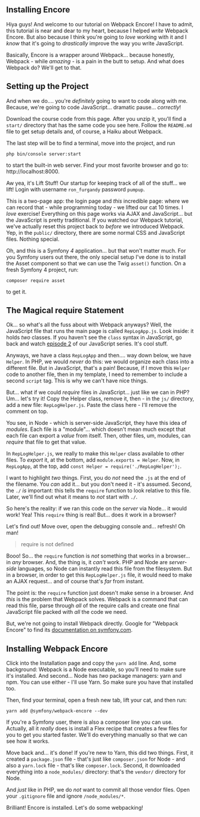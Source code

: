 ## Installing Encore

Hiya guys! And welcome to our tutorial on Webpack Encore! I have to admit, this
tutorial is near and dear to my heart, because I helped *write* Webpack Encore. But
also because I think you're going to *love* working with it and I *know* that it's
going to *drastically* improve the way you write JavaScript.

Basically, Encore is a wrapper around Webpack... because honestly, Webpack - while
*amazing* - is a pain in the butt to setup. And what does Webpack do? We'll get
to that.

## Setting up the Project

And when we do.... you're *definitely* going to want to code along with me. Because,
we're going to code JavaScript... dramatic pause... *correctly*!

Download the course code from this page. After you unzip it, you'll find a `start/`
directory that has the same code you see here. Follow the `README.md` file to get
setup details and, of course, a Haiku about Webpack.

The last step will be to find a terminal, move into the project, and run

```terminal
php bin/console server:start
```

to start the built-in web server. Find your most favorite browser and go to:
http://localhost:8000.

Aw yea, it's Lift Stuff! Our startup for keeping track of all of the stuff...
we lift! Login with username `ron_furgandy` password `pumpup`.

This is a two-page app: the login page and *this* incredible page: where we can record
that - while programming today - we lifted our cat 10 times. I *love* exercise!
Everything on this page works via AJAX and JavaScript... but the JavaScript is
pretty traditional. If you watched our Webpack tutorial, we've actually reset
this project back to *before* we introduced Webpack. Yep, in the `public/` directory,
there are some normal CSS and JavaScript files. Nothing special.

Oh, and this is a Symfony *4* application... but that won't matter much. For
you Symfony users out there, the only special setup I've done is to install the
Asset component so that we can use the Twig `asset()` function. On a fresh Symfony 4
project, run:

```terminal
composer require asset
```

to get it.

## The Magical require Statement

Ok... so what's all the fuss about with Webpack anyways? Well, the JavaScript file
that runs the main page is called `RepLogApp.js`. Look inside: it holds *two*
classes. If you haven't see the `class` syntax in JavaScript, go back and watch
[episode 2](https://knpuniversity.com/screencast/JavaScript-es6) of our JavaScript
series. It's cool stuff.

Anyways, we have a class `RepLogApp` and then.... way down below, we have `Helper`.
In PHP, we would *never* do this: we would organize each class into a different
file. But in JavaScript, that's a pain! Because, if I move this `Helper` code to
another file, then in my template, I need to remember to include a second `script`
tag. This is why we can't have nice things.

But... what if we could *require* files in JavaScript... just like we can in PHP?
Um... let's try it! Copy the Helper class, remove it, then - in the `js/` directory,
add a new file: `RepLogHelper.js`. Paste the class here - I'll remove the comment
on top.

You see, in Node - which is server-side JavaScript, they have this idea of *modules*.
Each file is a "module"... which doesn't mean much except that each file can export
a *value* from itself. Then, other files, um, modules, can *require* that file
to get that value.

In `RepLogHelper.js`, we really to make this `Helper` class available to other
files. To *export* it, at the bottom, add `module.exports = Helper`. Now,
in `RepLogApp`, at the top, add `const Helper = require('./RepLogHelper');`.

I want to highlight *two* things. First, you do *not* need the `.js` at the end
of the filename. You *can* add it... but you don't need it - it's assumed. Second,
the `./` *is* important: this tells the `require` function to look relative to this
file. Later, we'll find out what it means to *not* start with `./`.

So here's the reality: if we ran this code on the *server* via Node... it would
work! Yea! This `require` thing is real! But... does it work in a browser?

Let's find out! Move over, open the debugging console and... refresh! Oh man!

> require is not defined

Booo! So... the `require` function is *not* something that works in a browser...
in *any* browser. And, the thing is, it *can't* work. PHP and Node are *server-side*
languages, so Node can instantly read this file from the filesystem. But in a
browser, in order to get this `RepLogHelper.js` file, it would need to make an
AJAX request... and of course that's *far* from instant.

The point is: the `require` function just doesn't make sense in a browser. And *this*
is the problem that Webpack solves. Webpack is a command that can read this file,
parse through *all* of the require calls and create one final JavaScript file packed
with *all* the code we need.

But, we're not going to install Webpack directly. Google for "Webpack Encore" to
find its [documentation on symfony.com](https://symfony.com/doc/current/frontend.html).

## Installing Webpack Encore

Click into the Installation page and copy the `yarn add` line. And, some background:
Webpack is a Node executable, so you'll need to make sure it's installed. And second...
Node has *two* package managers: yarn and npm. You can use either - I'll use Yarn.
So make sure you have that installed too.

Then, find your terminal, open a fresh new tab, lift your cat, and then run:

```terminal
yarn add @symfony/webpack-encore --dev
```

If you're a Symfony user, there is also a composer line you can use. Actually,
all it *really* does is install a Flex recipe that creates a few files for you
to get you started faster. We'll do everything manually so that we can see how it
works.

Move back and... it's done! If you're new to Yarn, this did two things. First, it
created a `package.json` file - that's just like `composer.json` for Node - and
also a `yarn.lock` file - that's like `composer.lock`. Second, it downloaded everything
into a `node_modules/` directory: that's the `vendor/` directory for Node.

And *just* like in PHP, we do *not* want to commit all those vendor files. Open
your `.gitignore` file and ignore `/node_modules/*`.

Brilliant! Encore is installed. Let's do some webpacking!
